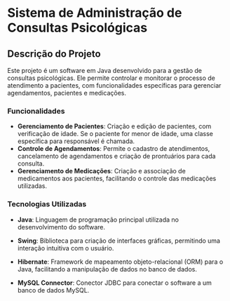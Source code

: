 # Sistema de Administração de Consultas Psicológicas

## Descrição do Projeto

Este projeto é um software em Java desenvolvido para a gestão de consultas psicológicas. Ele permite controlar e monitorar o processo de atendimento a pacientes, com funcionalidades específicas para gerenciar agendamentos, pacientes e medicações.

### Funcionalidades

- **Gerenciamento de Pacientes**: Criação e edição de pacientes, com verificação de idade. Se o paciente for menor de idade, uma classe específica para responsável é chamada.
- **Controle de Agendamentos**: Permite o cadastro de atendimentos, cancelamento de agendamentos e criação de prontuários para cada consulta.
- **Gerenciamento de Medicações**: Criação e associação de medicamentos aos pacientes, facilitando o controle das medicações utilizadas.
  
### Tecnologias Utilizadas

- **Java**: Linguagem de programação principal utilizada no desenvolvimento do software.
  
- **Swing**: Biblioteca para criação de interfaces gráficas, permitindo uma interação intuitiva com o usuário.
  
- **Hibernate**: Framework de mapeamento objeto-relacional (ORM) para o Java, facilitando a manipulação de dados no banco de dados.
  
- **MySQL Connector**: Conector JDBC para conectar o software a um banco de dados MySQL.
